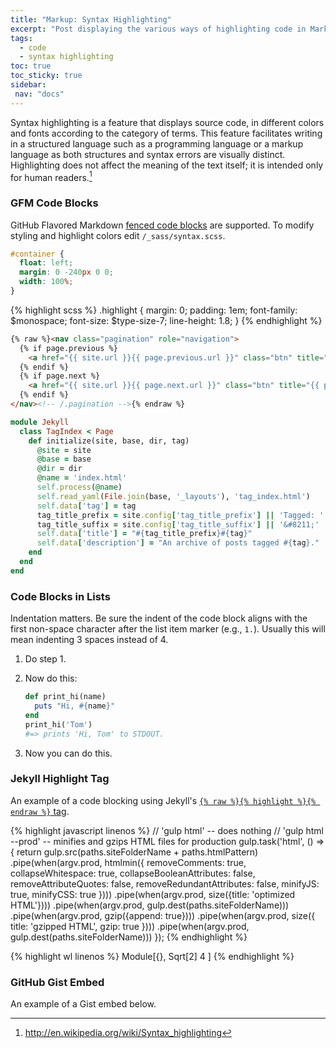 ```yaml
---
title: "Markup: Syntax Highlighting"
excerpt: "Post displaying the various ways of highlighting code in Markdown."
tags: 
  - code
  - syntax highlighting
toc: true
toc_sticky: true
sidebar:
 nav: "docs"
---
```


Syntax highlighting is a feature that displays source code, in different colors and fonts according to the category of terms. This feature facilitates writing in a structured language such as a programming language or a markup language as both structures and syntax errors are visually distinct. Highlighting does not affect the meaning of the text itself; it is intended only for human readers.[^1]

[^1]: <http://en.wikipedia.org/wiki/Syntax_highlighting>

### GFM Code Blocks

GitHub Flavored Markdown [fenced code blocks](https://help.github.com/articles/creating-and-highlighting-code-blocks/) are supported. To modify styling and highlight colors edit `/_sass/syntax.scss`.

```css
#container {
  float: left;
  margin: 0 -240px 0 0;
  width: 100%;
}
```

{% highlight scss %}
.highlight {
  margin: 0;
  padding: 1em;
  font-family: $monospace;
  font-size: $type-size-7;
  line-height: 1.8;
}
{% endhighlight %}

```html
{% raw %}<nav class="pagination" role="navigation">
  {% if page.previous %}
    <a href="{{ site.url }}{{ page.previous.url }}" class="btn" title="{{ page.previous.title }}">Previous article</a>
  {% endif %}
  {% if page.next %}
    <a href="{{ site.url }}{{ page.next.url }}" class="btn" title="{{ page.next.title }}">Next article</a>
  {% endif %}
</nav><!-- /.pagination -->{% endraw %}
```

```ruby
module Jekyll
  class TagIndex < Page
    def initialize(site, base, dir, tag)
      @site = site
      @base = base
      @dir = dir
      @name = 'index.html'
      self.process(@name)
      self.read_yaml(File.join(base, '_layouts'), 'tag_index.html')
      self.data['tag'] = tag
      tag_title_prefix = site.config['tag_title_prefix'] || 'Tagged: '
      tag_title_suffix = site.config['tag_title_suffix'] || '&#8211;'
      self.data['title'] = "#{tag_title_prefix}#{tag}"
      self.data['description'] = "An archive of posts tagged #{tag}."
    end
  end
end
```

### Code Blocks in Lists

Indentation matters. Be sure the indent of the code block aligns with the first non-space character after the list item marker (e.g., `1.`). Usually this will mean indenting 3 spaces instead of 4.

1. Do step 1.
2. Now do this:
   
   ```ruby
   def print_hi(name)
     puts "Hi, #{name}"
   end
   print_hi('Tom')
   #=> prints 'Hi, Tom' to STDOUT.
   ```
        
3. Now you can do this.

### Jekyll Highlight Tag

An example of a code blocking using Jekyll's [`{% raw %}{% highlight %}{% endraw %}` tag](https://jekyllrb.com/docs/templates/#code-snippet-highlighting).

{% highlight javascript linenos %}
// 'gulp html' -- does nothing
// 'gulp html --prod' -- minifies and gzips HTML files for production
gulp.task('html', () => {
  return gulp.src(paths.siteFolderName + paths.htmlPattern)
    .pipe(when(argv.prod, htmlmin({
      removeComments: true,
      collapseWhitespace: true,
      collapseBooleanAttributes: false,
      removeAttributeQuotes: false,
      removeRedundantAttributes: false,
      minifyJS: true,
      minifyCSS: true
    })))
    .pipe(when(argv.prod, size({title: 'optimized HTML'})))
    .pipe(when(argv.prod, gulp.dest(paths.siteFolderName)))
    .pipe(when(argv.prod, gzip({append: true})))
    .pipe(when(argv.prod, size({
      title: 'gzipped HTML',
      gzip: true
    })))
    .pipe(when(argv.prod, gulp.dest(paths.siteFolderName)))
});
{% endhighlight %}

{% highlight wl linenos %}
Module[{},
  Sqrt[2]
  4
]
{% endhighlight %}

### GitHub Gist Embed

An example of a Gist embed below.

<script src="https://gist.github.com/mmistakes/77c68fbb07731a456805a7b473f47841.js"></script>
